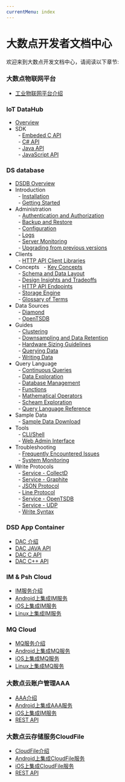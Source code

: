 ```yaml
---
currentMenu: index
---
```


# 大数点开发者文档中心

欢迎来到大数点开发文档中心，请阅读以下章节:  

### 大数点物联网平台

- [工业物联网平台介绍](dsd-intro/index.md)  

### IoT DataHub

- [Overview](dsd-datahub/index.md)  
- SDK  
&nbsp; - [Embeded C API](dsd-datahub/sdk/embeded_c.md)  
&nbsp; - [C# API](dsd-datahub/sdk/csharp.md)  
&nbsp; - [Java API](dsd-datahub/sdk/java.md)  
&nbsp; - [JavaScript API](dsd-datahub/sdk/javascript.md)  

### DS database

- [DSDB Overview](dsd-dsdb/index.md)  
- Introduction  
&nbsp; - [Installation](dsd-dsdb/introduction/installation.md)  
&nbsp; - [Getting Started](dsd-dsdb/introduction//getting_started.md)  
- Administration  
&nbsp; - [Authentication and Authorization](dsd-dsdb/administration/authentication_and_authorization.md)  
&nbsp; - [Backup and Restore](dsd-dsdb/administration/backup_and_restore.md)  
&nbsp; - [Configuration](dsd-dsdb/administration/config.md)  
&nbsp; - [Logs](dsd-dsdb/administration/logs.md)  
&nbsp; - [Server Monitoring](dsd-dsdb/administration/statistics.md)  
&nbsp; - [Upgrading from previous versions](dsd-dsdb/administration/upgrading.md)  
- Clients  
&nbsp; - [HTTP API Client Libraries](dsd-dsdb/clients/api.md)  
- Concepts
&nbsp; - [Key Concepts](dsd-dsdb/concepts/key_concepts.md)  
&nbsp; - [Schema and Data Layout](dsd-dsdb/concepts/schema_and_data_layout.md)  
&nbsp; - [Design Insights and Tradeoffs](dsd-dsdb/concepts/insights_tradeoffs.md)  
&nbsp; - [HTTP API Endpoints](dsd-dsdb/concepts/api.md)  
&nbsp; - [Storage Engine](dsd-dsdb/concepts/storage_engine.md)  
&nbsp; - [Glossary of Terms](dsd-dsdb/concepts/glossary.md)  
- Data Sources  
&nbsp; - [Diamond](dsd-dsdb/data_sources/diamond.md)  
&nbsp; - [OpenTSDB](dsd-dsdb/data_sources/opentsdb.md)  
- Guides  
&nbsp; - [Clustering](dsd-dsdb/guides/clustering.md)  
&nbsp; - [Downsampling and Data Retention](dsd-dsdb/guides/downsampling_and_retention.md)  
&nbsp; - [Hardware Sizing Guidelines](dsd-dsdb/guides/hardware_sizing.md)  
&nbsp; - [Querying Data](dsd-dsdb/guides/querying_data.md)  
&nbsp; - [Writing Data](dsd-dsdb/guides/writing_data.md)  
- Query Language  
&nbsp; - [Continuous Queries](dsd-dsdb/query_language/continuous_queries.md)  
&nbsp; - [Data Exploration](dsd-dsdb/query_language/data_exploration.md)  
&nbsp; - [Database Management](dsd-dsdb/query_language/database_management.md)  
&nbsp; - [Functions](dsd-dsdb/query_language/functions.md)  
&nbsp; - [Mathematical Operators](dsd-dsdb/query_language/math_operators.md)  
&nbsp; - [Scheam Exploration](dsd-dsdb/query_language/schema_exploration.md)  
&nbsp; - [Query Language Reference](dsd-dsdb/query_language/spec.md)  
- Sample Data  
&nbsp; - [Sample Data Download](dsd-dsdb/sample_data/data_download.md)  
- Tools  
&nbsp; - [CLI/Shell](dsd-dsdb/tools/shell.md)  
&nbsp; - [Web Admin Interface](dsd-dsdb/tools/web_admin.md)  
- Troubleshooting  
&nbsp; - [Frequently Encountered Issues](dsd-dsdb/troubleshooting/frequently_encountered_issues.md)  
&nbsp; - [System Monitoring](dsd-dsdb/troubleshooting/system_monitoring.md)  
- Write Protocols  
&nbsp; - [Service - CollectD](dsd-dsdb/write_protocols/collectd.md)  
&nbsp; - [Service - Graphite](dsd-dsdb/write_protocols/graphite.md)  
&nbsp; - [JSON Protocol](dsd-dsdb/write_protocols/json.md)  
&nbsp; - [Line Protocol](dsd-dsdb/write_protocols/line.md)  
&nbsp; - [Service - OpenTSDB](dsd-dsdb/write_protocols/opentsdb.md)  
&nbsp; - [Service - UDP](dsd-dsdb/write_protocols/udp.md)  
&nbsp; - [Write Syntax](dsd-dsdb/write_protocols/write_syntax.md)  

### DSD App Container

- [DAC 介绍](dsd-dac/index.md)  
- [DAC JAVA API](dsd-dac/dac_cloud_api_java.md)  
- [DAC C API](dsd-dac/dac_cloud_api_c.md)  
- [DAC C++ API](dsd-dac/dac_cloud_api_cpp.md)  

### IM & Psh Cloud

- [IM服务介绍](dsd-im/index.md)  
- [Android上集成IM服务](dsd-im/integrate-im-android.md)  
- [iOS上集成IM服务](dsd-im/integrate-im-ios.md)  
- [Linux上集成IM服务](dsd-im/integrate-im-linux.md)  

### MQ Cloud

- [MQ服务介绍](dsd-mq/index.md)  
- [Android上集成MQ服务](dsd-mq/integrate-mq-android.md)  
- [iOS上集成MQ服务](dsd-mq/integrate-mq-ios.md)  
- [Linux上集成MQ服务](dsd-mq/integrate-mq-linux.md)  

### 大数点云账户管理AAA

- [AAA介绍](dsd-aaa/index.md)  
- [Android上集成AAA服务](dsd-aaa/dev-guide-android.md)  
- [iOS上集成IM服务](dsd-aaa/dev-guide-ios.md)  
- [REST API](dsd-aaa/aaa-api.md)  

### 大数点云存储服务CloudFile

- [CloudFile介绍](dsd-cloudfile/index.md)  
- [Android上集成CloudFile服务](dsd-cloudfile/dev-guide-android.md)  
- [iOS上集成CloudFile服务](dsd-cloudfile/dev-guide-ios.md)  
- [REST API](dsd-cloudfile/api.md)

